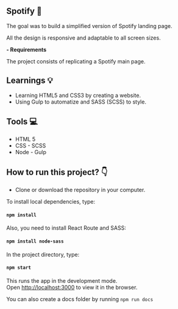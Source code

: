 ## Spotify 🌈

The goal was to build a simplified version of Spotify landing page.

All the design is responsive and adaptable to all screen sizes.

**- Requirements**

The project consists of replicating a Spotify main page.

## Learnings 💡

- Learning HTML5 and CSS3 by creating a website.
- Using Gulp to automatize and SASS (SCSS) to style.

## Tools 💻

- HTML 5
- CSS - SCSS
- Node - Gulp

## How to run this project? :point_down:

- Clone or download the repository in your computer.

To install local dependencies, type:

#### `npm install`

Also, you need to install React Route and SASS:

#### `npm install node-sass`

In the project directory, type:

#### `npm start`

This runs the app in the development mode.<br />
Open [http://localhost:3000](http://localhost:3000) to view it in the browser.

You can also create a docs folder by running `npm run docs`


